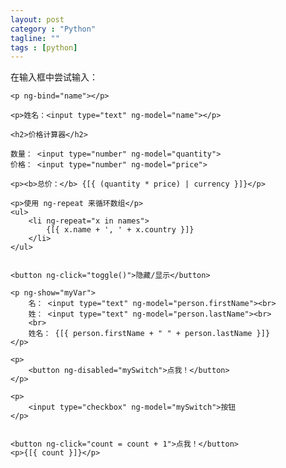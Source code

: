 ```yaml
---
layout: post
category : "Python"
tagline: ""
tags : [python]
---
```


<div ng-app="blogposts" ng-init="names=[
{name:'Jani',country:'Norway'},
{name:'Hege',country:'Sweden'},
{name:'Kai',country:'Denmark'}]" ng-controller="personController">
    <p>在输入框中尝试输入：</p>

    <p ng-bind="name"></p>

    <p>姓名：<input type="text" ng-model="name"></p>

    <h2>价格计算器</h2>

    数量： <input type="number" ng-model="quantity">
    价格： <input type="number" ng-model="price">

    <p><b>总价：</b> {[{ (quantity * price) | currency }]}</p>

    <p>使用 ng-repeat 来循环数组</p>
    <ul>
        <li ng-repeat="x in names">
            {[{ x.name + ', ' + x.country }]}
        </li>
    </ul>


    <button ng-click="toggle()">隐藏/显示</button>

    <p ng-show="myVar">
        名： <input type="text" ng-model="person.firstName"><br>
        姓： <input type="text" ng-model="person.lastName"><br>
        <br>
        姓名： {[{ person.firstName + " " + person.lastName }]}
    </p>

    <p>
        <button ng-disabled="mySwitch">点我！</button>
    </p>

    <p>
        <input type="checkbox" ng-model="mySwitch">按钮
    </p>


    <button ng-click="count = count + 1">点我！</button>
    <p>{[{ count }]}</p>

</div>